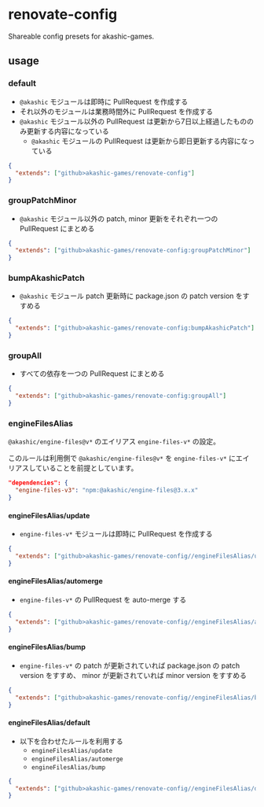 # renovate-config

Shareable config presets for akashic-games.

## usage

### default

* `@akashic` モジュールは即時に PullRequest を作成する
* それ以外のモジュールは業務時間外に PullRequest を作成する
* `@akashic` モジュール以外の PullRequest は更新から7日以上経過したもののみ更新する内容になっている
  * `@akashic` モジュールの PullRequest は更新から即日更新する内容になっている

```json
{
  "extends": ["github>akashic-games/renovate-config"]
}
```

### groupPatchMinor

* `@akashic` モジュール以外の patch, minor 更新をそれぞれ一つの PullRequest にまとめる

```json
{
  "extends": ["github>akashic-games/renovate-config:groupPatchMinor"]
}
```

### bumpAkashicPatch

* `@akashic` モジュール patch 更新時に package.json の patch version をすすめる

```json
{
  "extends": ["github>akashic-games/renovate-config:bumpAkashicPatch"]
}
```

### groupAll

* すべての依存を一つの PullRequest にまとめる

```json
{
  "extends": ["github>akashic-games/renovate-config:groupAll"]
}
```

### engineFilesAlias

`@akashic/engine-files@v*` のエイリアス `engine-files-v*` の設定。

このルールは利用側で `@akashic/engine-files@v*` を `engine-files-v*` にエイリアスしていることを前提としています。

```json
"dependencies": {
  "engine-files-v3": "npm:@akashic/engine-files@3.x.x"
}
```

#### engineFilesAlias/update

*  `engine-files-v*` モジュールは即時に PullRequest を作成する

```json
{
  "extends": ["github>akashic-games/renovate-config//engineFilesAlias/update"]
}
```

#### engineFilesAlias/automerge

* `engine-files-v*` の PullRequest を auto-merge する

```json
{
  "extends": ["github>akashic-games/renovate-config//engineFilesAlias/automerge"]
}
```

#### engineFilesAlias/bump

* `engine-files-v*` の patch が更新されていれば package.json の patch version をすすめ、 minor が更新されていれば minor version をすすめる

```json
{
  "extends": ["github>akashic-games/renovate-config//engineFilesAlias/bump"]
}
```

#### engineFilesAlias/default

* 以下を合わせたルールを利用する
  * `engineFilesAlias/update`
  * `engineFilesAlias/automerge`
  * `engineFilesAlias/bump`

```json
{
  "extends": ["github>akashic-games/renovate-config//engineFilesAlias/default"]
}
```
